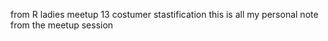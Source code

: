 from R ladies meetup 13
costumer stastification 
this is all my personal note from the meetup session 
